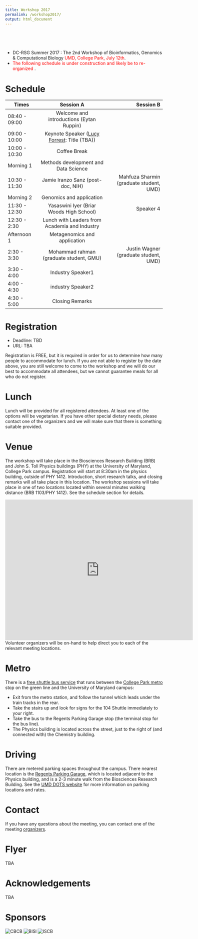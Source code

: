 ```yaml
---
title: Workshop 2017
permalink: /workshop2017/
output: html_document
---
```


&nbsp;

&nbsp;


* DC-RSG Summer 2017 : The 2nd Workshop of Bioinformatics, Genomics & Computational Biology <span style="color:red"> UMD, College Park, July 12th</span>. 
* <span style="color:red"> The following schedule is under construction and likely be to re-organized </span>.

# Schedule

| Times         | Session A     | Session B  |
| ------------- |:-------------:| ----------:|
| 08:40 - 09:00 | Welcome and introductions (Eytan Ruppin) |
| 09:00 - 10:00 | Keynote Speaker ([Lucy Forrest](https://neuroscience.nih.gov/forrest/Home.aspx): Title (TBA))|
| 10:00 - 10:30 | Coffee Break ||
| Morning 1 | Methods development and Data Science
10:30 - 11:30      | Jamie Iranzo Sanz (post-doc, NIH)|   Mahfuza Sharmin (graduate student, UMD) |
| Morning 2 | Genomics and application
11:30 - 12:30 | Yasaswini Iyer (Briar Woods High School)      |    Speaker 4 |
| 12:30 - 2:30 | Lunch with Leaders from Academia and Industry             |
| Afternoon 1 | Metagenomics and application
2:30 - 3:30 | Mohammad rahman (graduate student, GMU)      |    Justin Wagner (graduate student, UMD) |
| 3:30 - 4:00 | Industry Speaker1            |
| 4:00 - 4:30 | industry Speaker2                |
| 4:30 - 5:00 | Closing Remarks                |



# Registration
 * Deadline: TBD
 * URL: TBA

Registration is FREE, but it is required in order for us to determine how many people to accommodate for lunch. If you are not able to register by the date above, you are still welcome to come to the workshop and we will do our best to accommodate all attendees, but we cannot guarantee meals for all who do not register.

# Lunch

Lunch will be provided for all registered attendees. At least one of the options will be vegetarian. If you have other special dietary needs, please contact one of the organizers and we will make sure that there is something suitable provided.

# Venue

The workshop will take place in the Biosciences Research Building (BRB) and John S. Toll Physics buildings (PHY) at the University of Maryland, College Park campus. Registration will start at 8:30am in the physics building, outside of PHY 1412. Introduction, short research talks, and closing remarks will all take place in this location. The workshop sessions will take place in one of two locations located within several minutes walking distance (BRB 1103/PHY 1412). See the schedule section for details.

<iframe src="https://www.google.com/maps/embed?pb=!1m18!1m12!1m3!1d1550.5816424233808!2d-76.94461960346305!3d38.988769605031734!2m3!1f0!2f0!3f0!3m2!1i1024!2i768!4f13.1!3m3!1m2!1s0x0%3A0x97cf5f9cc3eb592!2sThe+Biological+Sciences+Graduate+Program+(BISI)!5e0!3m2!1sen!2sus!4v1491058682249" width="600" height="450" frameborder="0" style="border:0" allowfullscreen></iframe>
Volunteer organizers will be on-hand to help direct you to each of the relevant meeting locations.


# Metro

There is a [free shuttle bus service](http://www.dots.umd.edu/schedules.html) that runs between the [College Park metro](http://www.wmata.com/rail/station_detail.cfm?station_id=79) stop on the green line and the University of Maryland campus:

* Exit from the metro station, and follow the tunnel which leads under the train tracks in the rear.
* Take the stairs up and look for signs for the 104 Shuttle immediately to your right.
* Take the bus to the Regents Parking Garage stop (the terminal stop for the bus line).
* The Physics building is located across the street, just to the right of (and connected with) the Chemistry building.

# Driving

There are metered parking spaces throughout the campus. There nearest location is the [Regents Parking Garage](https://goo.gl/maps/4ySBbiKtm7n), which is located adjacent to the Physics building, and is a 2-3 minute walk from the Biosciences Research Building. See the [UMD DOTS website](http://www.transportation.umd.edu/maps&apps.html) for more information on parking locations and rates.

# Contact

If you have any questions about the meeting, you can contact one of the meeting [organizers](https://iscb-dc-rsg.github.io/organizers/).

# Flyer

  TBA
  
# Acknowledgements

TBA

# Sponsors

![CBCB](../images/cbcb_logo_transp_blackwhite.gif=200x50 "Center for Bioinformatics & Computational Biology") ![BISI](../images/umd_bisi_logo.png=200x50 "The Biological Sciences Graduate Program ") ![ISCB](../images/iscb_sc_logo.png=200x50 "International society for Computational Biology")

